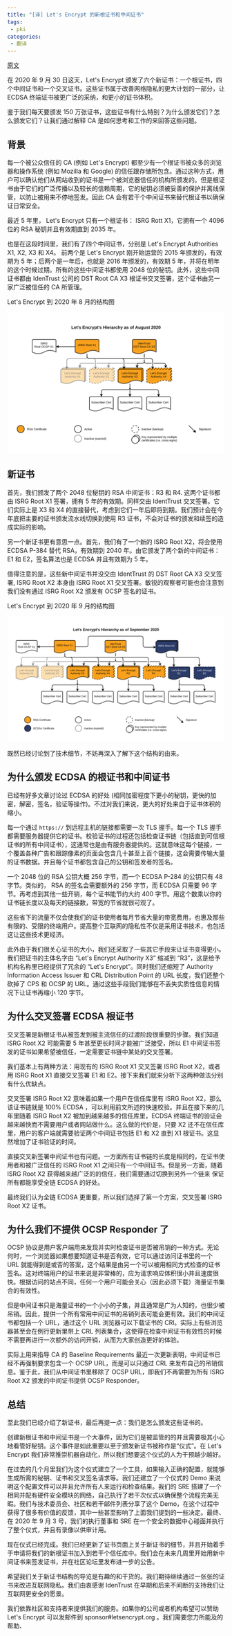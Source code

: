 ```yaml
---
title: "[译] Let's Encrypt 的新根证书和中间证书"
tags:
 - pki
categories:
 - 翻译
---
```


[原文](https://letsencrypt.org/2020/09/17/new-root-and-intermediates.html)


在 2020 年 9 月 30 日这天，Let's Encrypt 颁发了六个新证书：一个根证书，四个中间证书和一个交叉证书。这些证书属于改善网络隐私的更大计划的一部分，让 ECDSA 终端证书被更广泛的采纳，和更小的证书体积。

鉴于我们每天要颁发 150 万张证书，这些证书有什么特别？为什么颁发它们？怎么颁发它们？让我们通过解释 CA 是如何思考和工作的来回答这些问题。

## 背景

每一个被公众信任的 CA (例如 Let's Encrypt) 都至少有一个根证书被众多的浏览器和操作系统 (例如 Mozilla 和 Google) 的信任跟存储所包含。通过这种方式，用户可以确认他们从网站收到的证书是一个被浏览器信任的机构所颁发的。但是根证书由于它们的广泛传播以及较长的信赖周期，它的秘钥必须被妥善的保护并离线保管，以防止被用来不停地签发。因此 CA 会有若干个中间证书来替代根证书以确保证日常安全。

最近 5 年里， Let's Encrypt 只有一个根证书： ISRG Rott X1，它拥有一个 4096 位的 RSA 秘钥并且有效期直到 2035 年。

也是在这段时间里，我们有了四个中间证书，分别是 Let's Encrypt Authorities X1, X2, X3 和 X4。 前两个是 Let's Encrypt 刚开始运营的 2015 年颁发的，有效期为 5 年；后两个是一年后，也就是 2016 年颁发的，有效期 5 年，并将在明年的这个时候过期。所有的这些中间证书都使用 2048 位的秘钥。此外，这些中间证书都由 IdenTrust 公司的 DST Root CA X3 根证书交叉签署，这个证书由另一家广泛被信任的 CA 所管理。

Let's Encrypt 到 2020 年 8 月的结构图

![8月](/images/2020/letsencrypt-aug-2020.png)

## 新证书

首先，我们颁发了两个 2048 位秘钥的 RSA 中间证书：R3 和 R4. 这两个证书都由 ISRG Root X1 签署，拥有 5 年的有效期。同样交由 IdentTrust 交叉签署。它们实际上是 X3 和 X4 的直接替代，考虑到它们一年后即将到期。我们预计会在今年底把主要的证书颁发流水线切换到使用 R3 证书，不会对证书的颁发和续签的造成实际的影响。

另一个新证书更有意思一点。首先，我们有了一个新的 ISRG Root X2，将会使用 ECDSA P-384 替代 RSA，有效期到 2040 年。由它颁发了两个新的中间证书：E1 和 E2，签名算法也是 ECDSA 并且有效期为 5 年。

值得注意的是，这些新中间证书并没交由 IdentTrust 的 DST Root CA X3 交叉签署, ISRG Root X2 本身由 ISRG Root X1 交叉签署。敏锐的观察者可能也会注意到我们没有通过  ISRG Root X2 颁发有 OCSP 签名的证书。

Let's Encrypt 到 2020 年 9 月的结构图

![9月](/images/2020/letsencrypt-sept-2020.png)

既然已经讨论到了技术细节，不妨再深入了解下这个结构的由来。

## 为什么颁发 ECDSA 的根证书和中间证书

已经有好多文章讨论过 ECDSA 的好处 (相同加密程度下更小的秘钥，更快的加密，解密，签名，验证等操作)。不过对我们来说，更大的好处来自于证书体积的缩小。

每一个通过 `https://` 到远程主机的链接都需要一次 TLS 握手。每一个 TLS 握手都需要服务器提供它的证书。校验证书的过程还包括检查证书链（包括直到可信根证书的所有中间证书），这通常也是由有服务器提供的。这就意味这每个链接，一个覆盖各种广告和跟踪像素的页面会包含几十甚至上百个链接，这会需要传输大量的证书数据。并且每个证书都包含自己的公钥和签发者的签名。

一个 2048 位的 RSA 公钥大概 256 字节，而一个 ECDSA P-284 的公钥只有 48 字节。类似的， RSA 的签名会需要额外的 256 字节，而 ECDSA 只需要 96 字节。再考虑到其他一些开销，每个证书能节约大约 400 字节。用这个数乘以你的证书链长度以及每天的链接数，带宽的节省就很可观了。

这些省下的流量不仅会使我们的证书使用者每月节省大量的带宽费用，也惠及那些有限的、受限的终端用户。提高整个互联网的隐私性不仅是采用证书技术，也包括这让这些技术更经济。

此外由于我们很关心证书的大小，我们还采取了一些其它手段来让证书变得更小。我们把证书的主体名字由 “Let's Encrypt Authority X3” 缩减到 “R3”，这是给予机构名称里已经提供了冗余的 “Let's Encrypt”。同时我们还缩短了 Authority Information Access Issuer 和 CRL Distribution Point 的 URL 长度，我们还整个砍掉了 CPS 和 OCSP 的 URL。通过这些手段我们能够在不丢失实质性信息的情况下让证书再缩小 120 字节。

## 为什么交叉签署 ECDSA 根证书

交叉签署是新根证书从被签发到被主流信任的过渡阶段很重要的步骤。我们知道 ISRG Root X2 可能需要 5 年甚至更长时间才能被广泛接受，所以 E1 中间证书签发的证书如果希望被信任，一定需要证书链中某处的交叉签署。

我们基本上有两种方法：用现有的 ISRG Root X1 交叉签署 ISRG Root X2，或者用 ISRG Root X1 直接交叉签署 E1 和 E2。接下来我们就来分析下这两种做法分别有什么优缺点。

交叉签署 ISRG Root X2 意味着如果一个用户在信任库里有 ISRG Root X2，那么该证书链就是 100% ECDSA ，可以利用前文所述的快速校验。并且在接下来的几年里随着 ISRG Root X2 被加到越来越多的信任库里，ECDSA 终端证书的验证会越来越快而不需要用户或者网站做什么。这么做的代价是，只要 X2 还不在信任库里，用户的客户端就需要验证两个中间证书包括 E1 和 X2 直到 X1 根证书。这显然增加了证书验证的时间。

直接交叉新签署中间证书也有问题。一方面所有证书链的长度是相同的，在证书使用者和被广泛信任的 ISRG Root X1 之间只有一个中间证书。但是另一方面，随着 ISRG Root X2 获得越来越广泛的的信任，我们需要通过切换到另外一个链来
保证所有都能享受全链 ECDSA 的好处。

最终我们认为全链 ECDSA 更重要，所以我们选择了第一个方案，交叉签署 ISRG Root X2 证书。

## 为什么我们不提供 OCSP Responder 了

OCSP 协议是用户客户端用来发现并实时检查证书是否被吊销的一种方式。无论何时，一个浏览器如果想要知道证书是否有效，它可以通过访问证书里的一个 URL 就能得到是或否的答案，这个结果是由另一个可以被用相同方式检查的证书签名。这对终端用户的证书来说是非常棒的，应为请求响应体积很小并且速度很快。根据访问的站点不同，任何一个用户可能会关心（因此必须下载）海量证书集合的有效性。

但是中间证书只是海量证书的一个小小的子集，并且通常是广为人知的，也很少被吊销。因此，提供一个所有常用中间证书的吊销列表可能会更有效。我们的中间证书都包括一个 URL，通过这个 URL 浏览器可以下载证书的 CRl。实际上有些浏览器甚至会在例行更新里带上 CRL 列表集合，这使得在检查中间证书有效性的时候不需要再进行一次额外的访问开销，从而为大家创造更好的体验。

实际上用来指导 CA 的 Baseline Requirements 最近一次更新表明，中间证书已经不再强制要求包含一个 OCSP URL，而是可以只通过 CRL 来发布自己的吊销信息。鉴于此，我们从中间证书里移除了 OCSP URL，即我们不再需要为所有 ISRG Root X2 颁发的中间证书提供 OCSP Responder。

## 总结

至此我们已经介绍了新证书，最后再提一点：我们是怎么颁发这些证书的。

创建新根证书和中间证书是一个大事件，因为它们是被监管的的并且需要极其小心地看管好秘钥。这个事件是如此重要以至于颁发新证书被称作是“仪式”。在 Let's Encrypt 我们非常推崇机器自动化，所以我们想要这个仪式的人为干预越少越好。

在过去的几个月里我们为这个仪式建立了一个工具，如果输入正确的配置，就能够生成所需的秘钥、证书和交叉签名请求等。我们还建立了一个仪式的 Demo 来说明这个配置文件可以并且允许所有人来运行和检查结果。我们的 SRE 搭建了一个相同并配有硬件安全模块的网络，自己执行了若干次仪式以确保整个流程完美无暇。我们与技术委员会、社区和若干邮件列表分享了这个 Demo，在这个过程中获得了很多有价值的反馈，其中一些甚至影响了上面我们提到的一些决定。最终、在 2020 年 9 月 3 号，我们的执行董事和 SRE 在一个安全的数据中心碰面并执行了整个仪式，并且有录像以供审计用。

现在仪式已经完成。我们已经更新了证书页面上关于新证书的细节，并且开始着手于申请将我们的新根证书加入到若干个信任库中。我们会在未来几周里开始用新中间证书来签发证书，并在社区论坛里发布进一步的公告。

希望我们关于新证书结构的导览是有趣的和干货的。我们期待继续通过一张张的证书来改进互联网隐私。我们由衷感谢 IdenTrust 在早期和后来不间断的支持我们让互联网更安全的愿景。

我们依靠社区和支持者来提供我们的服务。如果你的公司或者机构希望可以赞助 Let's Encrypt 可以发邮件到 sponsor#letsencrypt.org 。我们需要您力所能及的帮助、


